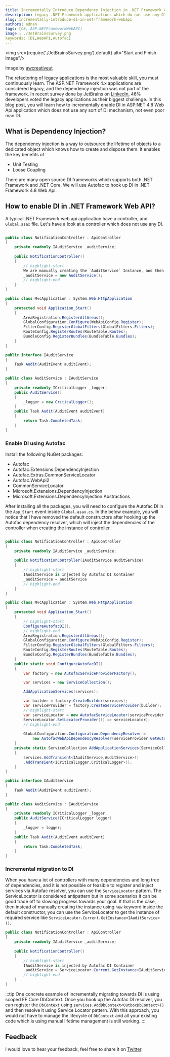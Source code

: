 ```yaml
---
title: Incrementally Introduce Dependency Injection in .NET Framework Web API
description: Legacy .NET Framework applications which do not use any DI framework are tightly coupled with implementation and often hard to refactor, but you can enable it incrementally using Autofac container
slug: incrementally-introduce-di-in-net-framework-webapi 
authors: adnan 
tags: [C#, ASP.NETFrameworkWebAPI]
image : ./JetBrainsSurvey.png
keywords: [DI,WebAPI,Autofac]
---
```

<head>

<meta property="og:image:width" content="1200"/>
<meta property="og:image:height" content="670"/>  
<meta name="twitter:creator" content="@madnan_rafiq" />
<meta name="twitter:title" content="Incrementally Introduce Dependency Injection in .NET Framework Web API" />
<meta name="twitter:description" content="Legacy .NET Framework applications which do not use any DI framework are tightly coupled with implementation and often hard to refactor, but you can enable it incrementally using Autofac container" />
</head>

<img src={require('./JetBrainsSurvey.png').default} alt="Start and Finish Image"/>

Image by [awcreativeut](https://unsplash.com/@awcreativeut)

The refactoring of legacy applications is the most valuable skill, you must continuously learn. The ASP.NET Framework 4.x applications are considered legacy, and the dependency injection was not part of the framework. 
In recent survey done by JetBrains on [Linkedin](https://www.linkedin.com/feed/update/urn:li:activity:7054415731601391616/), 46% developers voted the legacy applications as their biggest challenge.
In this blog post, you will learn how to incrementally enable DI in ASP.NET 4.8 Web Api application which does not use any sort of DI mechanism, not even poor man DI.   

<!--truncate-->

## What is Dependency Injection?

The dependency injection is a way to outsource the lifetime of objects to a dedicated object which knows how to create and dispose them. It enables the key benefits of 
- Unit Testing 
- Loose Coupling 

There are many open source DI frameworks which supports both .NET Framework and .NET Core. We will use Autofac to hook up DI in .NET Framework 4.8 Web Api. 

## How to enable DI in .NET Framework Web API?

A typical .NET Framework web api application have a controller, and `Global.asax` file. Let's have a look at a controller which does not use any DI.  


~~~csharp title=".NET Framework Web Api without DI"

public class NotificationController : ApiController
{
    private readonly IAuditService _auditService;
    
    public NotificationController()
    {
        // highlight-start
        We are manually creating the `AuditService` Instance, and then it is creating new instance of CriticalLogger in its default constructor 
        _auditService = new AuditService();
        // highlight-end
    }
}

public class MvcApplication : System.Web.HttpApplication
{
    protected void Application_Start()
    {
        AreaRegistration.RegisterAllAreas();
        GlobalConfiguration.Configure(WebApiConfig.Register);
        FilterConfig.RegisterGlobalFilters(GlobalFilters.Filters);
        RouteConfig.RegisterRoutes(RouteTable.Routes);
        BundleConfig.RegisterBundles(BundleTable.Bundles);
    }
}

public interface IAuditService
{
    Task Audit(AuditEvent auditEvent);
}

public class AuditService : IAuditService
{
    private readonly ICriticalLogger _logger;
    public AuditService()
    {
        _logger = new CriticalLogger();
    }
    public Task Audit(AuditEvent auditEvent)
    {
        return Task.CompletedTask;
    }
}

~~~

### Enable DI using Autofac

Install the following NuGet packages:

- Autofac
- Autofac.Extensions.DependencyInjection
- Autofac.Extras.CommonServiceLocator
- Autofac.WebApi2
- CommonServiceLocator
- Microsoft.Extensions.DependencyInjection
- Microsoft.Extensions.DependencyInjection.Abstractions

After installing all the packages, you will need to configure the Autofac DI in the `App_Start` event inside `Global.asax.cs`. 
In the below example, you will notice that I have removed the default constructors after hooking up the Autofac dependency resolver, 
which will inject the dependencies of the controller when creating the instance of controller.

~~~csharp title=".NET Framework Web Api with Autofac DI"

public class NotificationController : ApiController
{
    private readonly IAuditService _auditService;
    
    public NotificationController(IAuditService auditService)
    {
        // highlight-start
        IAuditService is injected by Autofac DI Container 
        _auditService = auditService
        // highlight-end
    }
}

public class MvcApplication : System.Web.HttpApplication
{
    protected void Application_Start()
    {
        // highlight-start
        ConfigureAutofacDI();
        // highlight-end
        AreaRegistration.RegisterAllAreas();
        GlobalConfiguration.Configure(WebApiConfig.Register);
        FilterConfig.RegisterGlobalFilters(GlobalFilters.Filters);
        RouteConfig.RegisterRoutes(RouteTable.Routes);
        BundleConfig.RegisterBundles(BundleTable.Bundles);
    }
    public static void ConfigureAutofacDI()
    {
        var factory = new AutofacServiceProviderFactory();

        var services = new ServiceCollection();

        AddApplicationServices(services);

        var builder = factory.CreateBuilder(services);
        var serviceProvider = factory.CreateServiceProvider(builder);
        // highlight-start
        var serviceLocator = new AutofacServiceLocator(serviceProvider.GetAutofacRoot());
        ServiceLocator.SetLocatorProvider(() => serviceLocator);
        // highlight-end
        
        GlobalConfiguration.Configuration.DependencyResolver =
            new AutofacWebApiDependencyResolver(serviceProvider.GetAutofacRoot());
    }
    private static ServiceCollection AddApplicationServices(ServiceCollection services)
    {
        services.AddTransient<IAuditService,AuditService>()
        .AddTransient<ICriticalLogger,CriticalLogger>();
    }
}

public interface IAuditService
{
    Task Audit(AuditEvent auditEvent);
}

public class AuditService : IAuditService
{
    private readonly ICriticalLogger _logger;
    public AuditService(ICriticalLogger logger)
    {
        _logger = logger;
    }
    public Task Audit(AuditEvent auditEvent)
    {
        return Task.CompletedTask;
    }
}

~~~

### Incremental migration to DI

When you have a lot of controllers with many dependencies and long tree of dependencies, and it is not possible or feasible to register and inject services via Autofac resolver, you can use the `ServiceLocator` pattern.
The ServiceLocator is considered antipattern but in some scenarios it can be good trade off to slowing progress towards your goal. If that is the case, then instead of manually creating the instance using `new` keyword inside the default constructor, 
you can use the ServiceLocator to get the instance of required service like `ServiceLocator.Current.GetInstance<IAuditService>()`.

~~~csharp title=".NET Framework Web Api with ServiceLocator"
public class NotificationController : ApiController
{
    private readonly IAuditService _auditService;
    
    public NotificationController()
    {
        // highlight-start
        IAuditService is injected by Autofac DI Container 
        _auditService = ServiceLocator.Current.GetInstance<IAuditService>()
        // highlight-end
    }
}
~~~

:::tip
One concrete example of incrementally migrating towards DI is using scoped EF Core DbContext. Once you hook up the Autofac DI resolver, you can register the `DbContext` using `services.AddDbContext<OutboxDbContext>()` and then resolve it using Service Locator pattern. 
With this approach, you would not have to manage the lifecycle of `DbContext` and all your existing code which is using manual lifetime management is still working.
:::

## Feedback
I would love to hear your feedback, feel free to share it on [Twitter](https://twitter.com/madnan_rafiq). 

